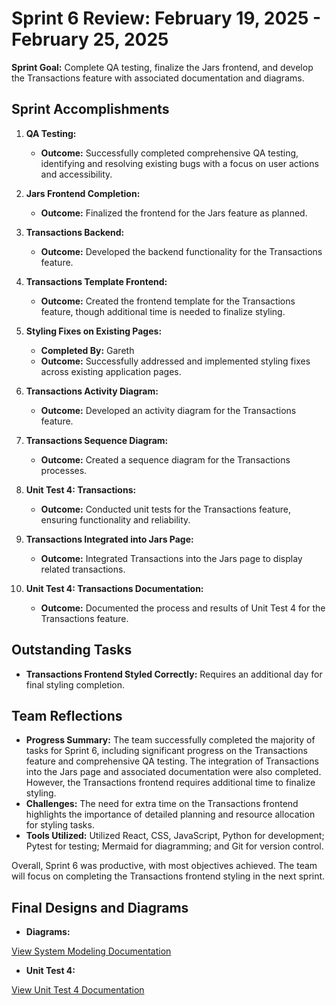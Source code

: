 # Sprint 6 Review: February 19, 2025 - February 25, 2025

**Sprint Goal:** Complete QA testing, finalize the Jars frontend, and develop the Transactions feature with associated documentation and diagrams.

## Sprint Accomplishments

1. **QA Testing:**
   - **Outcome:** Successfully completed comprehensive QA testing, identifying and resolving existing bugs with a focus on user actions and accessibility.

2. **Jars Frontend Completion:**
   - **Outcome:** Finalized the frontend for the Jars feature as planned.

3. **Transactions Backend:**
   - **Outcome:** Developed the backend functionality for the Transactions feature.

4. **Transactions Template Frontend:**
   - **Outcome:** Created the frontend template for the Transactions feature, though additional time is needed to finalize styling.

5. **Styling Fixes on Existing Pages:**
   - **Completed By:** Gareth
   - **Outcome:** Successfully addressed and implemented styling fixes across existing application pages.

6. **Transactions Activity Diagram:**
   - **Outcome:** Developed an activity diagram for the Transactions feature.

7. **Transactions Sequence Diagram:**
   - **Outcome:** Created a sequence diagram for the Transactions processes.

8. **Unit Test 4: Transactions:**
   - **Outcome:** Conducted unit tests for the Transactions feature, ensuring functionality and reliability.

9. **Transactions Integrated into Jars Page:**
   - **Outcome:** Integrated Transactions into the Jars page to display related transactions.

10. **Unit Test 4: Transactions Documentation:**
    - **Outcome:** Documented the process and results of Unit Test 4 for the Transactions feature.

## Outstanding Tasks

- **Transactions Frontend Styled Correctly:** Requires an additional day for final styling completion.

## Team Reflections

- **Progress Summary:** The team successfully completed the majority of tasks for Sprint 6, including significant progress on the Transactions feature and comprehensive QA testing. The integration of Transactions into the Jars page and associated documentation were also completed. However, the Transactions frontend requires additional time to finalize styling.
- **Challenges:** The need for extra time on the Transactions frontend highlights the importance of detailed planning and resource allocation for styling tasks.
- **Tools Utilized:** Utilized React, CSS, JavaScript, Python for development; Pytest for testing; Mermaid for diagramming; and Git for version control.

Overall, Sprint 6 was productive, with most objectives achieved. The team will focus on completing the Transactions frontend styling in the next sprint.

## Final Designs and Diagrams

- **Diagrams:**

[View System Modeling Documentation](/Docs/System%20Modelling)

- **Unit Test 4:**

[View Unit Test 4 Documentation](/Docs/Unit%20Tests/Test_4_Transactions_Screen.md)
